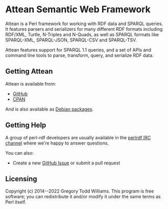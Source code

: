 Attean Semantic Web Framework
=============================

Attean is a Perl framework for working with RDF data and SPARQL queries.
It features parsers and serializers for many different RDF formats including
RDF/XML, Turtle, N-Triples and N-Quads, as well as SPARQL formats like
SPARQL-XML, SPARQL-JSON, SPARQL-CSV and SPARQL-TSV.

Attean features support for SPARQL 1.1 queries, and a set of APIs and command
line tools to parse, transform, query, and serialize RDF data.

Getting Attean
--------------

Attean is available from:

* [GitHub](https://github.com/kasei/attean/)
* [CPAN](https://metacpan.org/release/Attean)

And is also available as [Debian packages](https://packages.qa.debian.org/liba/libattean-perl.html).

Getting Help
------------

A group of perl-rdf developers are usually available in the
[perlrdf IRC channel](irc://irc.perl.org/perlrdf) where we're happy to answer
questions.

You can also:

* Create a new [GitHub Issue](https://github.com/kasei/attean/issues) or submit a pull request

Licensing
---------

Copyright (c) 2014--2022 Gregory Todd Williams.
This program is free software; you can redistribute it and/or modify it under
the same terms as Perl itself.
